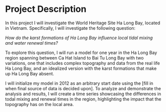 # Project Description 

In this project I will investigate the World Heritage Site Ha Long Bay, located in Vietnam. Specifically, I will investigate the following question:

*How do the karst formations of Ha Long Bay influence local tidal mixing and water renewal times?*

To explore this question, I will run a model for one year in the Ha Long Bay region spanning between Ca Hat Island to Bai Tu Long Bay with two variations, 
one that includes complex topography and data from the real life Ha Long Bay, and an idealized version with the karst formations that make up Ha Long Bay absent.

I will initialize my model in 2012 as an arbitrary start date using the [fill in when final source of data is decided upon]. 
To analyze and demonstrate the analysis and results, I will create a time series showcasing the differences in todal mixing and renewal times in the region, highlighting the impact that the topography has on the local area.

